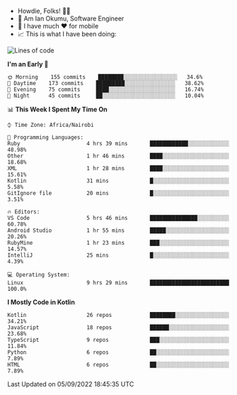 
* Howdie, Folks! 👋🤓
* 🤪 Am Ian Okumu, Software Engineer
* 📱 I have much ❤️ for mobile
* 📈 This is what I have been doing:
  
<!-- <a href="https://otsembo.github.io/OtsemboPortfolio/" style="margin-right:.5%; margin-top=.5%;">
  <img align="center" src="https://github-readme-stats.vercel.app/api/top-langs/?username=otsembo&layout=compact" />
</a> -->

<!--START_SECTION:waka-->
![Lines of code](https://img.shields.io/badge/From%20Hello%20World%20I%27ve%20Written-700%20Thousand%20lines%20of%20code-blue)

**I'm an Early 🐤** 

```text
🌞 Morning    155 commits    ████████░░░░░░░░░░░░░░░░░   34.6% 
🌆 Daytime    173 commits    █████████░░░░░░░░░░░░░░░░   38.62% 
🌃 Evening    75 commits     ████░░░░░░░░░░░░░░░░░░░░░   16.74% 
🌙 Night      45 commits     ██░░░░░░░░░░░░░░░░░░░░░░░   10.04%

```


📊 **This Week I Spent My Time On** 

```text
⌚︎ Time Zone: Africa/Nairobi

💬 Programming Languages: 
Ruby                     4 hrs 39 mins       ████████████░░░░░░░░░░░░░   48.98% 
Other                    1 hr 46 mins        ████░░░░░░░░░░░░░░░░░░░░░   18.68% 
XML                      1 hr 28 mins        ████░░░░░░░░░░░░░░░░░░░░░   15.61% 
Kotlin                   31 mins             █░░░░░░░░░░░░░░░░░░░░░░░░   5.58% 
GitIgnore file           20 mins             █░░░░░░░░░░░░░░░░░░░░░░░░   3.51%

🔥 Editors: 
VS Code                  5 hrs 46 mins       ███████████████░░░░░░░░░░   60.78% 
Android Studio           1 hr 55 mins        █████░░░░░░░░░░░░░░░░░░░░   20.26% 
RubyMine                 1 hr 23 mins        ███░░░░░░░░░░░░░░░░░░░░░░   14.57% 
IntelliJ                 25 mins             █░░░░░░░░░░░░░░░░░░░░░░░░   4.39%

💻 Operating System: 
Linux                    9 hrs 29 mins       █████████████████████████   100.0%

```

**I Mostly Code in Kotlin** 

```text
Kotlin                   26 repos            ████████░░░░░░░░░░░░░░░░░   34.21% 
JavaScript               18 repos            ██████░░░░░░░░░░░░░░░░░░░   23.68% 
TypeScript               9 repos             ███░░░░░░░░░░░░░░░░░░░░░░   11.84% 
Python                   6 repos             ██░░░░░░░░░░░░░░░░░░░░░░░   7.89% 
HTML                     6 repos             ██░░░░░░░░░░░░░░░░░░░░░░░   7.89%

```



 Last Updated on 05/09/2022 18:45:35 UTC
<!--END_SECTION:waka-->

<br />
<br />
<br />
<br />
<br />
  
  </div>
<!---
otsembo/otsembo is a ✨ special ✨ repository because its `README.md` (this file) appears on your GitHub profile.
You can click the Preview link to take a look at your changes.
--->
